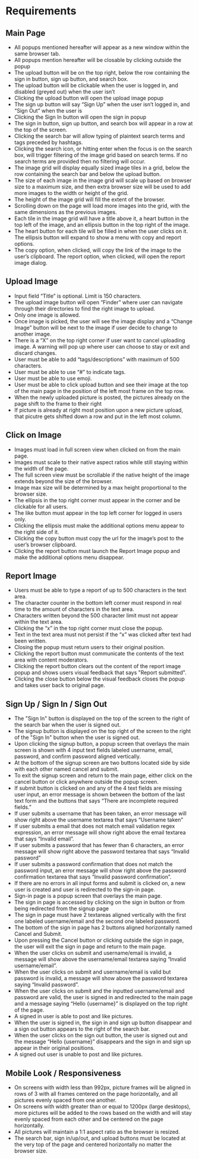 # Requirements
## Main Page
- All popups mentioned hereafter will appear as a new window within the same browser tab.
- All popups mention hereafter will be closable by clicking outside the popup
- The upload button will be on the top right, below the row containing the sign in button, sign up button, and search box.
- The upload button will be clickable when the user is logged in, and disabled (greyed out) when the user isn’t
- Clicking the upload button will open the upload image popup
- The sign up button will say “Sign Up” when the user isn’t logged in, and “Sign Out” when the user is
- Clicking the Sign In button will open the sign in popup
- The sign in button, sign up button, and search box will appear in a row at the top of the screen.
- Clicking the search bar will allow typing of plaintext search terms and tags preceded by hashtags.
- Clicking the search icon, or hitting enter when the focus is on the search box, will trigger filtering of the image grid based on search terms. If no search terms are provided then no filtering will occur.
- The image grid will display equally sized image tiles in a grid, below the row containing the search bar and below the upload button.
- The size of each image in the image grid will scale up based on browser size to a maximum size, and then extra browser size will be used to add more images to the width or height of the grid.
- The height of the image grid will fill the extent of the browser.
- Scrolling down on the page will load more images into the grid, with the same dimensions as the previous images.
- Each tile in the image grid will have a title above it, a heart button in the top left of the image, and an ellipsis button in the top right of the image.
- The heart button for each tile will be filled in when the user clicks on it.
The ellipsis button will expand to show a menu with copy and report options.
- The copy option, when clicked, will copy the link of the image to the user’s clipboard.
The report option, when clicked, will open the report image dialog.


## Upload Image
- Input field “Title” is optional. Limit is 150 characters.
- The upload image button will open “Finder” where user can navigate through their directories to find the right image to upload.  
- Only one image is allowed.  
- Once image is picked, the user will see the image display and a “Change Image” button will be next to the image if user decide to change to another image.
- There is a “X” on the top right corner if user want to cancel uploading image. A warning will pop up where user can choose to stay or exit and discard changes.
- User must be able to add “tags/descriptions” with maximum of 500 characters.
- User must be able to use “#” to indicate tags.
- User must be able to use emoji.
- User must be able to click upload button and see their image at the top of the main page in the position
of the left most frame on the top row.
- When the newly uploaded picture is posted, the pictures already on the page shift to the frame to their right
- If picture is already at right most position upon a new picture upload, that picutre gets shifted down a row and
put in the left most column.


## Click on Image
- Images must load in full screen view when clicked on from the main page.
- Images must scale to their native aspect ratios while still staying within the width of the page.
- The full screen view must be scrollable if the native height of the image extends beyond the size of the browser.
- Image max size will be determined by a max height proportional to the browser size.
- The ellipsis in the top right corner must appear in the corner and be clickable for all users.
- The like button must appear in the top left corner for logged in users only.
- Clicking the ellipsis must make the additional options menu appear to the right side of it.
- Clicking the copy button must copy the url for the image’s post to the user’s browser clipboard.
- Clicking the report button must launch the Report Image popup and make the additional options menu disappear.

## Report Image
- Users must be able to type a report of up to 500 characters in the text area.
- The character counter in the bottom left corner must respond in real time to the amount of characters in the text area.
- Characters written beyond the 500 character limit must not appear within the text area.
- Clicking the “x” in the top right corner must close the popup.
- Text in the text area must not persist if the “x” was clicked after text had been written.
- Closing the popup must return users to their original position.
- Clicking the report button must communicate the contents of the text area with content moderators.
- Clicking the report button clears out the content of the report image popup and shows users visual feedback that says "Report submitted".
- Clicking the close button below the visual feedback closes the popup and takes user back to original page.

## Sign Up / Sign In / Sign Out
- The "Sign In" button is displayed on the top of the screen to the right of the search bar when the user is signed out.
- The signup button is displayed on the top right of the screen to the right of the "Sign In" button when the user is signed out.
- Upon clicking the signup button, a popup screen that overlays the main screen is shown with 4 input text fields labeled username, email, password, and confirm password aligned vertically.
- At the bottom of the signup screen are two buttons located side by side with each other named cancel and submit.
- To exit the signup screen and return to the main page, either click on the cancel button or click anywhere outside the popup screen.
- If submit button is clicked on and any of the 4 text fields are missing user input, an error message is shown between the bottom of the last text form and the buttons that says “There are incomplete required fields.”
- If user submits a username that has been taken, an error message will show right above the username textarea that says “Username taken”
- If user submits a email that does not match email validation regex expression, an error message will show right above the email textarea that says “Invalid email”.
- If user submits a password that has fewer than 6 characters, an error message will show right above the password textarea that says “Invalid password”
- If user submits a password confirmation that does not match the password input, an error message will show right above the password confirmation textarea that says “Invalid password confirmation”.
- If there are no errors in all input forms and submit is clicked on, a new user is created and user is redirected to the sign-in page.
- Sign-in page is a popup screen that overlays the main page.
- The sign in page is accessed by clicking on the sign in button or from being redirected from the signup page
- The sign in page must have 2 textareas aligned vertically with the first one labeled username/email and the second one labeled password.
- The bottom of the sign in page has 2 buttons aligned horizontally named Cancel and Submit.
- Upon pressing the Cancel button or clicking outside the sign in page, the user will exit the sign in page and return to the main page.
- When the user clicks on submit and username/email is invalid, a message will show above the username/email textarea saying “Invalid username/email”.
- When the user clicks on submit and username/email is valid but password is invalid, a message will show above the password textarea saying “Invalid password”.
- When the user clicks on submit and the inputted username/email and password are valid, the user is signed in and redirected to the main page and a message saying “Hello {username}” is displayed on the top right of the page.
- A signed in user is able to post and like pictures.
- When the user is signed in, the sign in and sign up button disappear and a sign out button appears to the right of the search bar.
- When the user clicks on the sign out button, the user is signed out and the message “Hello {username}” disappears and the sign in and sign up appear in their original positions.
- A signed out user is unable to post and like pictures.

## Mobile Look / Responsiveness
- On screens with width less than 992px, picture frames will be aligned in rows of 3 with all frames centered on the page horizontally, and all pictures evenly spaced from one another.
- On screens with width greater than or equal to 1200px (large desktops), more pictures will be added to the rows based on the width and will stay evenly spaced from each other and be centered on the page horizontally.
- All pictures will maintain a 1:1 aspect ratio as the browser is resized.
- The search bar, sign in/up/out, and upload buttons must be located at the very top of the page and centered horizontally no matter the browser size.
